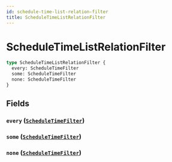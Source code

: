```yaml
---
id: schedule-time-list-relation-filter
title: ScheduleTimeListRelationFilter
---
```


 # ScheduleTimeListRelationFilter





```graphql
type ScheduleTimeListRelationFilter {
  every: ScheduleTimeFilter
  some: ScheduleTimeFilter
  none: ScheduleTimeFilter
}
```


## Fields

### `every` ([`ScheduleTimeFilter`](/inputs/schedule-time-filter))




### `some` ([`ScheduleTimeFilter`](/inputs/schedule-time-filter))




### `none` ([`ScheduleTimeFilter`](/inputs/schedule-time-filter))






